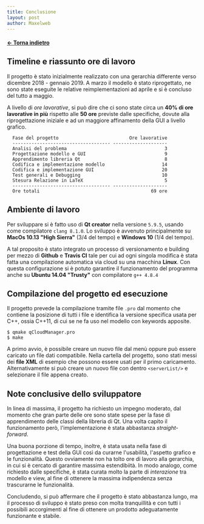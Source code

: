 ```yaml
---
title: Conclusione
layout: post
author: Maxelweb
---
```



#### [← Torna indietro](../../)


Timeline e riassunto ore di lavoro
----------------------------------

Il progetto è stato inizialmente realizzato con una gerarchia differente
verso dicembre 2018 - gennaio 2019. A marzo il modello è stato
riprogettato, ne sono state eseguite le relative reimplementazioni ad
aprile e si è concluso del tutto a maggio.

A livello di *ore lavorative*, si può dire che ci sono state circa un
**40% di ore lavorative in più** rispetto alle **50 ore** previste dalle
specifiche, dovute alla riprogettazione iniziale e ad un maggiore
affinamento della GUI a livello grafico.

```
  Fase del progetto                          Ore lavorative
  ------------------------------------ --------------------
  Analisi del problema                                    3
  Progettazione modello e GUI                             9
  Apprendimento libreria Qt                               8
  Codifica e implementazione modello                     14
  Codifica e implementazione GUI                         20
  Test generali e Debugging                              10
  Stesura Relazione in LaTeX                              5
  ------------------------------------ --------------------
  Ore totali                                         69 ore
```

Ambiente di lavoro
------------------

Per sviluppare si è fatto uso di **Qt creator** nella versione `5.9.5`,
usando come compilatore `clang 8.1.0`. Lo sviluppo è avvenuto
principalmente su **MacOs 10.13 \"High Sierra\"** (3/4 del tempo) e
**Windows 10** (1/4 del tempo).

A tal proposito è stato integrato un processo di versionamento e
building per mezzo di **Github** e **Travis CI** tale per cui ad ogni
singola modifica è stata fatta una compilazione automatica via cloud su
una macchina **Linux**. Con questa configurazione si è potuto garantire
il funzionamento del programma anche su **Ubuntu 14.04 \"Trusty\"** con
compilatore `g++ 4.8.4`

Compilazione del progetto ed esecuzione
---------------------------------------

Il progetto prevede la compilazione tramite file `.pro` dal momento che
contiene la posizione di tutti i file e identifica la versione specifica
usata per C++, ossia C++11, di cui se ne fa uso nel modello con keywords
apposite.

```
$ qmake qCloudManager.pro
$ make
```

A primo avvio, è possibile creare un nuovo file dal menù oppure può
essere caricato un file dati compatibile. Nella cartella del progetto,
sono stati messi dei **file XML** di esempio che possono essere usati
per il primo caricamento. Alternativamente si può creare un nuovo file
con dentro `<serverList/>` e selezionare il file appena creato.

Note conclusive dello sviluppatore
----------------------------------

In linea di massima, il progetto ha richiesto un impegno moderato, dal
momento che gran parte delle ore sono state spese per la fase di
apprendimento delle classi della libreria di Qt. Una volta capito il
funzionamento però, l'implementazione è stata abbastanza
*straight-forward*.

Una buona porzione di tempo, inoltre, è stata usata nella fase di
progettazione e test della GUI così da curarne l'usabilità, l'aspetto
grafico e le funzionalità. Questo ovviamente non ha tolto ore di lavoro
alla gerarchia, in cui si è cercato di garantire massima estendibiità.
In modo analogo, come richiesto dalle specifiche, è stata curata molto
la parte di *interazione* tra modello e view, al fine di ottenere la
massima indipendenza senza trascurarne le funzionalità.

Concludendo, si può affermare che il progetto è stato abbastanza lungo,
ma il processo di sviluppo è stato preso con molta tranquillità e con
tutti i possibili accorgimenti al fine di ottenere un prodotto
adeguatamente funzionante e stabile.

